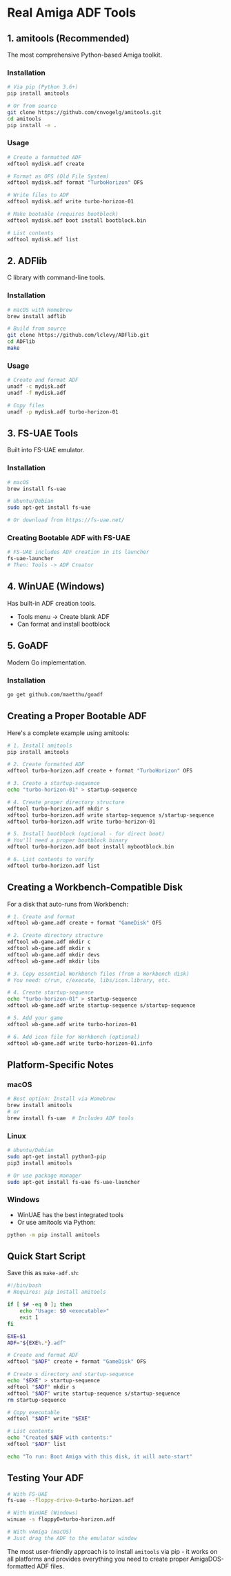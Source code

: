 # Real Amiga ADF Tools

## 1. amitools (Recommended)
The most comprehensive Python-based Amiga toolkit.

### Installation
```bash
# Via pip (Python 3.6+)
pip install amitools

# Or from source
git clone https://github.com/cnvogelg/amitools.git
cd amitools
pip install -e .
```

### Usage
```bash
# Create a formatted ADF
xdftool mydisk.adf create

# Format as OFS (Old File System)
xdftool mydisk.adf format "TurboHorizon" OFS

# Write files to ADF
xdftool mydisk.adf write turbo-horizon-01

# Make bootable (requires bootblock)
xdftool mydisk.adf boot install bootblock.bin

# List contents
xdftool mydisk.adf list
```

## 2. ADFlib
C library with command-line tools.

### Installation
```bash
# macOS with Homebrew
brew install adflib

# Build from source
git clone https://github.com/lclevy/ADFlib.git
cd ADFlib
make
```

### Usage
```bash
# Create and format ADF
unadf -c mydisk.adf
unadf -f mydisk.adf

# Copy files
unadf -p mydisk.adf turbo-horizon-01
```

## 3. FS-UAE Tools
Built into FS-UAE emulator.

### Installation
```bash
# macOS
brew install fs-uae

# Ubuntu/Debian
sudo apt-get install fs-uae

# Or download from https://fs-uae.net/
```

### Creating Bootable ADF with FS-UAE
```bash
# FS-UAE includes ADF creation in its launcher
fs-uae-launcher
# Then: Tools -> ADF Creator
```

## 4. WinUAE (Windows)
Has built-in ADF creation tools.
- Tools menu -> Create blank ADF
- Can format and install bootblock

## 5. GoADF
Modern Go implementation.

### Installation
```bash
go get github.com/maetthu/goadf
```

## Creating a Proper Bootable ADF

Here's a complete example using amitools:

```bash
# 1. Install amitools
pip install amitools

# 2. Create formatted ADF
xdftool turbo-horizon.adf create + format "TurboHorizon" OFS

# 3. Create a startup-sequence
echo "turbo-horizon-01" > startup-sequence

# 4. Create proper directory structure
xdftool turbo-horizon.adf mkdir s
xdftool turbo-horizon.adf write startup-sequence s/startup-sequence
xdftool turbo-horizon.adf write turbo-horizon-01

# 5. Install bootblock (optional - for direct boot)
# You'll need a proper bootblock binary
xdftool turbo-horizon.adf boot install mybootblock.bin

# 6. List contents to verify
xdftool turbo-horizon.adf list
```

## Creating a Workbench-Compatible Disk

For a disk that auto-runs from Workbench:

```bash
# 1. Create and format
xdftool wb-game.adf create + format "GameDisk" OFS

# 2. Create directory structure
xdftool wb-game.adf mkdir c
xdftool wb-game.adf mkdir s
xdftool wb-game.adf mkdir devs
xdftool wb-game.adf mkdir libs

# 3. Copy essential Workbench files (from a Workbench disk)
# You need: c/run, c/execute, libs/icon.library, etc.

# 4. Create startup-sequence
echo "turbo-horizon-01" > startup-sequence
xdftool wb-game.adf write startup-sequence s/startup-sequence

# 5. Add your game
xdftool wb-game.adf write turbo-horizon-01

# 6. Add icon file for Workbench (optional)
xdftool wb-game.adf write turbo-horizon-01.info
```

## Platform-Specific Notes

### macOS
```bash
# Best option: Install via Homebrew
brew install amitools
# or
brew install fs-uae  # Includes ADF tools
```

### Linux
```bash
# Ubuntu/Debian
sudo apt-get install python3-pip
pip3 install amitools

# Or use package manager
sudo apt-get install fs-uae fs-uae-launcher
```

### Windows
- WinUAE has the best integrated tools
- Or use amitools via Python:
```cmd
python -m pip install amitools
```

## Quick Start Script

Save this as `make-adf.sh`:

```bash
#!/bin/bash
# Requires: pip install amitools

if [ $# -eq 0 ]; then
    echo "Usage: $0 <executable>"
    exit 1
fi

EXE=$1
ADF="${EXE%.*}.adf"

# Create and format ADF
xdftool "$ADF" create + format "GameDisk" OFS

# Create s directory and startup-sequence
echo "$EXE" > startup-sequence
xdftool "$ADF" mkdir s
xdftool "$ADF" write startup-sequence s/startup-sequence
rm startup-sequence

# Copy executable
xdftool "$ADF" write "$EXE"

# List contents
echo "Created $ADF with contents:"
xdftool "$ADF" list

echo "To run: Boot Amiga with this disk, it will auto-start"
```

## Testing Your ADF

```bash
# With FS-UAE
fs-uae --floppy-drive-0=turbo-horizon.adf

# With WinUAE (Windows)
winuae -s floppy0=turbo-horizon.adf

# With vAmiga (macOS)
# Just drag the ADF to the emulator window
```

The most user-friendly approach is to install `amitools` via pip - it works on all platforms and provides everything you need to create proper AmigaDOS-formatted ADF files.